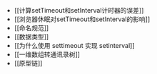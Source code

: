 - [[计算setTimeout和setInterval计时器的误差]]
- [[浏览器休眠对setTimeout和setInterval的影响]]
- [[命名规范]]
- [[数据类型]]
- [[为什么使用 settimeout 实现 setinterval]]
- [[一维数组转通讯录树]]
- [[原型链]]
